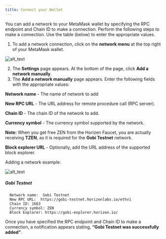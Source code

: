 ```yaml
---
title: Connect your Wallet
---
```



You can add a network to your MetaMask wallet by specifying the RPC endpoint and Chain ID to make a connection. Perform the following steps to make a connection.  Use the table (below) to enter the appropriate values.



1. To add a network connection, click on the **network menu** at the top right of your MetaMask wallet.

        

![alt_text](/img/docs/get-started/metamask-networks-dd.png)



2. The **Settings** page appears. At the bottom of the page, click **Add a network manually**.
3. The **Add a network manually** page appears. Enter the following fields with the appropriate values:

  **Network name** - The name of network to add

  **New RPC URL** - The URL address for remote procedure call (RPC server).

  **Chain ID** - The chain ID of the network to add.

  **Currency  symbol** - The currency symbol supported by the network. 

  **Note:** When you get free ZEN from the Horizen Faucet, you are actually receiving **TZEN**, as it is required for the **Gobi Testnet** network.

  **Block explorer URL** - Optionally, add the URL address of the supported block explorer.


Adding a network example:



![alt_text](/img/docs/get-started/metamask-add-network2.png)



##### Gobi Testnet

      Network name:  Gobi Testnet
      New RPC URL:  https://gobi-testnet.horizenlabs.io/ethv1
      Chain ID: 1663 
      Currency symbol: ZEN
      Block Explorer: https://gobi-explorer.horizen.io/

Once you have specified the RPC endpoint and Chain ID to make a connection, a notification appears stating, **“Gobi Testnet was successfully added”**.



